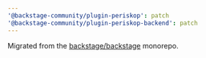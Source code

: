 ```yaml
---
'@backstage-community/plugin-periskop': patch
'@backstage-community/plugin-periskop-backend': patch
---
```


Migrated from the [backstage/backstage](https://github.com/backstage/backstage) monorepo.
